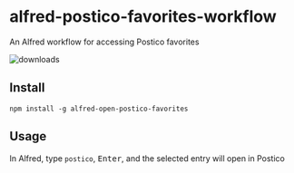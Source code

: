 # alfred-postico-favorites-workflow
An Alfred workflow for accessing Postico favorites

![downloads](https://img.shields.io/npm/dt/alfred-open-postico-favorites.svg)

## Install

```
npm install -g alfred-open-postico-favorites
```

## Usage

In Alfred, type `postico`, <kbd>Enter</kbd>, and the selected entry will open in Postico

